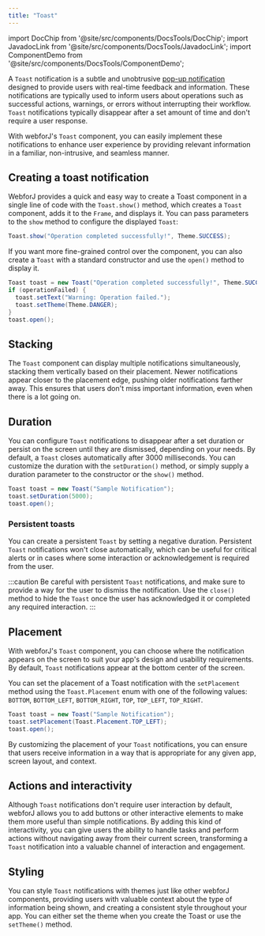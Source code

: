 ```yaml
---
title: "Toast"
---
```

import DocChip from '@site/src/components/DocsTools/DocChip';
import JavadocLink from '@site/src/components/DocsTools/JavadocLink';
import ComponentDemo from '@site/src/components/DocsTools/ComponentDemo';

<DocChip tooltipText="This component renders with a shadow DOM, an API built into the browser that facilitates encapsulation." label="Shadow" component="a" href="../glossary#shadow-dom" target="_blank" clickable={true} iconName="shadow" />
<DocChip tooltipText="The name of the web component that will render in the DOM." label="dwc-toast" clickable={false} iconName='code'/>

<!-- Todo: Is it necessary to mention the dwc-toast-group that the dwc-toast is nested under? -->

<!-- Todo: Where are the Javadocs for Toast? -->
<!-- <JavadocLink type="foundation" location="com/webforj/component/toast/Toast" top='true'/> -->

A `Toast` notification is a subtle and unobtrusive [pop-up notification](https://en.wikipedia.org/wiki/Pop-up_notification) designed to provide users with real-time feedback and information. These notifications are typically used to inform users about operations such as successful actions, warnings, or errors without interrupting their workflow. `Toast` notifications typically disappear after a set amount of time and don't require a user response.

With webforJ's `Toast` component, you can easily implement these notifications to enhance user experience by providing relevant information in a familiar, non-intrusive, and seamless manner. 

## Creating a toast notification

WebforJ provides a quick and easy way to create a Toast component in a single line of code with the `Toast.show()` method, which creates a `Toast` component, adds it to the `Frame`, and displays it. You can pass parameters to the `show` method to configure the displayed `Toast`:

```java
Toast.show("Operation completed successfully!", Theme.SUCCESS);
```


If you want more fine-grained control over the component, you can also create a `Toast` with a standard constructor and use the `open()` method to display it.

```java
Toast toast = new Toast("Operation completed successfully!", Theme.SUCCESS);
if (operationFailed) {
  toast.setText("Warning: Operation failed.");
  toast.setTheme(Theme.DANGER);
}
toast.open();
```

<!-- <ComponentDemo 
path='https://demo.webforj.com/webapp/controlsamples?class=componentdemos.toastdemos.ToastDemo' 
javaE='https://raw.githubusercontent.com/webforj/ControlSamples/main/src/main/java/demos/webcomponents/toast/ToastDemo.java'
height='200px'
/> -->

<!-- Todo: replace with URL of published demo -->
<ComponentDemo 
path='http://localhost:55002/webapp/controlsamples?class=componentdemos.toastdemos.ToastDemo' 
javaE='https://raw.githubusercontent.com/webforj/ControlSamples/main/src/main/java/demos/webcomponents/toast/ToastDemo.java'
height='200px'
/>

## Stacking

The `Toast` component can display multiple notifications simultaneously, stacking them vertically based on their placement. Newer notifications appear closer to the placement edge, pushing older notifications farther away. This ensures that users don't miss important information, even when there is a lot going on.

## Duration

You can configure `Toast` notifications to disappear after a set duration or persist on the screen until they are dismissed, depending on your needs. By default, a `Toast` closes automatically after 3000 milliseconds. You can customize the duration with the `setDuration()` method, or simply supply a duration parameter to the constructor or the `show()` method.

```java
Toast toast = new Toast("Sample Notification");
toast.setDuration(5000);
toast.open();
```

### Persistent toasts

You can create a persistent `Toast` by setting a negative duration. Persistent `Toast` notifications won't close automatically, which can be useful for critical alerts or in cases where some interaction or acknowledgement is required from the user.

:::caution
Be careful with persistent `Toast` notifications, and make sure to provide a way for the user to dismiss the notification. Use the `close()` method to hide the `Toast` once the user has acknowledged it or completed any required interaction.
:::

## Placement

With webforJ's `Toast` component, you can choose where the notification appears on the screen to suit your app's design and usability requirements. By default, `Toast` notifications appear at the bottom center of the screen. 

You can set the placement of a Toast notification with the `setPlacement` method using the `Toast.Placement` enum with one of the following values: `BOTTOM`, `BOTTOM_LEFT`, `BOTTOM_RIGHT`, `TOP`, `TOP_LEFT`, `TOP_RIGHT`.

```java
Toast toast = new Toast("Sample Notification");
toast.setPlacement(Toast.Placement.TOP_LEFT);
toast.open();
```
<!-- Todo: Replace with URL of published demo -->
<ComponentDemo 
path='http://localhost:55002/webapp/controlsamples?class=componentdemos.toastdemos.ToastPlacement' 
javaE='https://raw.githubusercontent.com/webforj/ControlSamples/main/src/main/java/demos/webcomponents/toast/ToastPlacement.java'
height='200px'
/>

By customizing the placement of your `Toast` notifications, you can ensure that users receive information in a way that is appropriate for any given app, screen layout, and context.

## Actions and interactivity

Although `Toast` notifications don't require user interaction by default, webforJ allows you to add buttons or other interactive elements to make them more useful than simple notifications. By adding this kind of interactivity, you can give users the ability to handle tasks and perform actions without navigating away from their current screen, transforming a `Toast` notification into a valuable channel of interaction and engagement. 

<!-- Actions and Interactivity Example -->

## Styling

You can style `Toast` notifications with themes just like other webforJ components, providing users with valuable context about the type of information being shown, and creating a consistent style throughout your app. You can either set the theme when you create the Toast or use the `setTheme()` method.

<!-- Todo: Replace with URL of published demo -->
<ComponentDemo 
path='http://localhost:55002/webapp/controlsamples?class=componentdemos.toastdemos.ToastTheme' 
javaE='https://raw.githubusercontent.com/webforj/ControlSamples/main/src/main/java/demos/webcomponents/toast/ToastTheme.java'
height='200px'
/>